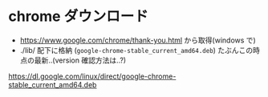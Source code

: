 # chrome ダウンロード

- https://www.google.com/chrome/thank-you.html から取得(windows で)
- ./lib/ 配下に格納 (`google-chrome-stable_current_amd64.deb`) たぶんこの時点の最新..(version 確認方法は..?)

https://dl.google.com/linux/direct/google-chrome-stable_current_amd64.deb
